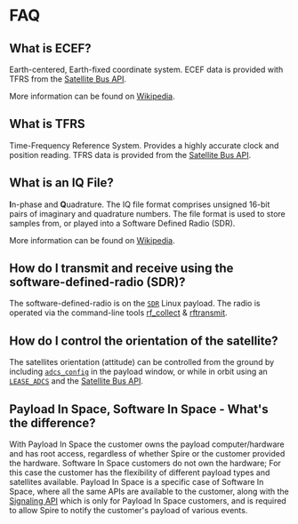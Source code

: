 # FAQ


## What is ECEF?

Earth-centered, Earth-fixed coordinate system. ECEF data is provided with TFRS from the [Satellite Bus API](https://developers.spire.com/satellite-bus-api/).

More information can be found on [Wikipedia](https://en.wikipedia.org/wiki/Earth-centered,_Earth-fixed_coordinate_system).


## What is TFRS

Time-Frequency Reference System. Provides a highly accurate clock and position reading. TFRS data is provided from the [Satellite Bus API](https://developers.spire.com/satellite-bus-api/).


## What is an IQ File?

**I**n-phase and **Q**uadrature. The IQ file format comprises unsigned 16-bit pairs of imaginary and quadrature numbers. The file format is used to store samples from, or played into a Software Defined Radio (SDR).

More information can be found on [Wikipedia](https://en.wikipedia.org/wiki/In-phase_and_quadrature_components).


## How do I transmit and receive using the software-defined-radio (SDR)?

The software-defined-radio is on the [`SDR`](./ExecutionEnvironment.html#sdr) Linux payload. The radio is operated via the command-line tools [rf_collect](./Utilities.md#rf-collect) & [rftransmit](./Utilities.md#rf-transmit).


## How do I control the orientation of the satellite?

The satellites orientation (attitude) can be controlled from the ground by including [`adcs_config`](https://developers.spire.com/tasking-api-docs/#adcs_config) in the payload window, or while in orbit using an [`LEASE_ADCS`](https://developers.spire.com/tasking-api-docs/index.html#lease_adcs) and the [Satellite Bus API](https://developers.spire.com/satellite-bus-api/).


## Payload In Space, Software In Space - What's the difference?

With Payload In Space the customer owns the payload computer/hardware and has root access, regardless of whether Spire or the customer provided the hardware. Software In Space customers do not own the hardware; For this case the customer has the flexibility of different payload types and satellites available. Payload In Space is a specific case of Software In Space, where all the same APIs are available to the customer, along with the [Signaling API](https://developers.spire.com/payload-signaling-api-docs/) which is only for Payload In Space customers, and is required to allow Spire to notify the customer's payload of various events.